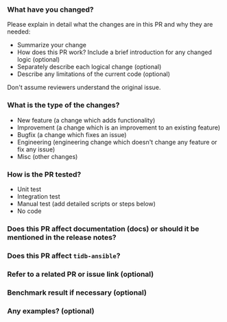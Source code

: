 <!--
Thank you for contributing to TiKV!

If you haven't already, please read TiKV's [CONTRIBUTING](https://github.com/tikv/tikv/blob/master/CONTRIBUTING.md) document.

If you're unsure about anything, just ask; somebody should be along to answer within a day or two.
-->

###  What have you changed?

Please explain in detail what the changes are in this PR and why they are needed:

- Summarize your change
- How does this PR work? Include a brief introduction for any changed logic (optional)
- Separately describe each logical change (optional)
- Describe any limitations of the current code (optional)

Don't assume reviewers understand the original issue.

###  What is the type of the changes?
<!--
Pick one of the following and delete the others:
-->
- New feature (a change which adds functionality)
- Improvement (a change which is an improvement to an existing feature)
- Bugfix (a change which fixes an issue)
- Engineering (engineering change which doesn't change any feature or fix any issue)
- Misc (other changes)

###  How is the PR tested?
<!--
Please select the tests that you ran to verify your changes:
-->
- Unit test
- Integration test
- Manual test (add detailed scripts or steps below)
- No code

###  Does this PR affect documentation (docs) or should it be mentioned in the release notes?
<!--
- If there is a document change, please file a PR in ([docs](https://github.com/tikv/website/tree/master/content)) and add the PR number here.
- If this PR should be mentioned in the release note, please update the [release notes](https://github.com/tikv/tikv/blob/master/CHANGELOG.md).
-->

###  Does this PR affect `tidb-ansible`?
<!--
If there is a configuration or metrics change, please file a PR in [tidb-ansible](https://github.com/pingcap/tidb-ansible), and add the PR number here.
-->
###  Refer to a related PR or issue link (optional)

###  Benchmark result if necessary (optional)

###  Any examples? (optional)

